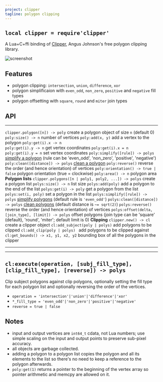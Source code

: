 ```yaml
---
project: clipper
tagline: polygon clipping
---
```


## `local clipper = require'clipper'`

A Lua+C+ffi binding of [Clipper][clipper library], Angus Johnson's free polygon clipping library.

![screenshot]

## Features

  * polygon clipping: `intersection`, `union`, `difference`, `xor`
  * polygon simplificaion with `even_odd`, `non_zero`, `positive` and `negative` fill types
  * polygon offsetting with `square`, `round` and `miter` join types

## API

---------------------------------------------------------------------------- --------------------------------------------------------
`clipper.polygon([n]) -> poly`                                               create a polygon object of size `n` (default 0)
`poly:size() -> n`                                                           number of vertices
`poly:add(x, y)`                                                             add a vertex to the polygon
`poly:get(i).x -> n` <br> `poly:get(i).y -> n`                               get vertex coordinates
`poly:get(i).x = n` <br> `poly:get(i).y = n`                                 set vertex coordinates
`poly:simplify([rule]) -> polys`                                             [simplify a polygon] (rule can be 'even_odd', 'non_zero', 'positive', 'negative')
`poly:clean([distance]) -> polys`                                            [clean a polygon]
`poly:reverse()`                                                             reverse the order (and hence orientation) of vertices
`poly:orientation() -> true | false`                                         polygon orientation (true = clockwise)
`poly:area() -> n`                                                           polygon area
**Polygon lists**
`clipper.polygons([n | poly1, poly2, ...]) -> polys`                         create a polygon list
`polys:size() -> n`                                                          list size
`polys:add(poly)`                                                            add a polygon to the end of the list
`polys:get(i) -> poly`                                                       get a polygon from the list
`polys:set(i, poly)`                                                         set a polygon in the list
`polys:simplify([rule]) -> polys`                                            [simplify polygons] (default rule is `'even_odd'`)
`polys:clean([distance]) -> polys`                                           [clean polygons] (default distance is `~= sqrt(2)`)
`polys:reverse()`                                                            reverse the order (and hence orientation) of vertices
`polys:offset(delta, [join_type], [limit]) -> polys`                         offset polygons (join type can be 'square' (default), 'round', 'miter'; default limit is 0)
**Clipping**
`clipper.new() -> cl`                                                        create a clipper object
`cl:add_subject(poly | polys)`                                               add polygons to be clipped
`cl:add_clip(poly | polys) `                                                 add polygons to be clipped against
`cl:get_bounds() -> x1, y1, x2, y2`                                          bounding box of all the polygons in the clipper
---------------------------------------------------------------------------- --------------------------------------------------------

------------------------------------------------------------------------------------------
`cl:execute(operation, [subj_fill_type], [clip_fill_type], [reverse]) -> polys`
------------------------------------------------------------------------------------------

Clip subject polygons against clip polygons, optionally setting the fill type
for each polygon list and optionally reversing the order of the vertices.

  * `operation = 'intersection'|'union'|'difference'|'xor'`
  * `*_fill_type = 'even_odd'|'non_zero'|'positive'|'negative'`
  * `reverse = true | false`

## Notes

  * input and output vertices are `int64_t` cdata, not Lua numbers; use simple scaling on the input and output points to preserve sub-pixel accuracy.
  * all objects are garbage collected.
  * adding a polygon to a polygon list copies the polygon and all its elements to the list so there's no need to keep a reference to the polygon afterwards.
  * `poly:get(1)` returns a pointer to the beginning of the vertex array so pointer arithmetic and memcpy are allowed on it.


[clipper library]:      http://www.angusj.com/delphi/clipper.php
[screenshot]:           /files/luapower/media/www/clipper_demo.png

[simplify a polygon]:   http://www.angusj.com/delphi/clipper/documentation/Docs/Units/ClipperLib/Functions/SimplifyPolygon.htm
[clean a polygon]:      http://www.angusj.com/delphi/clipper/documentation/Docs/Units/ClipperLib/Functions/CleanPolygon.htm
[simplify polygons]:    http://www.angusj.com/delphi/clipper/documentation/Docs/Units/ClipperLib/Functions/SimplifyPolygons.htm
[clean polygons]:       http://www.angusj.com/delphi/clipper/documentation/Docs/Units/ClipperLib/Functions/CleanPolygons.htm

